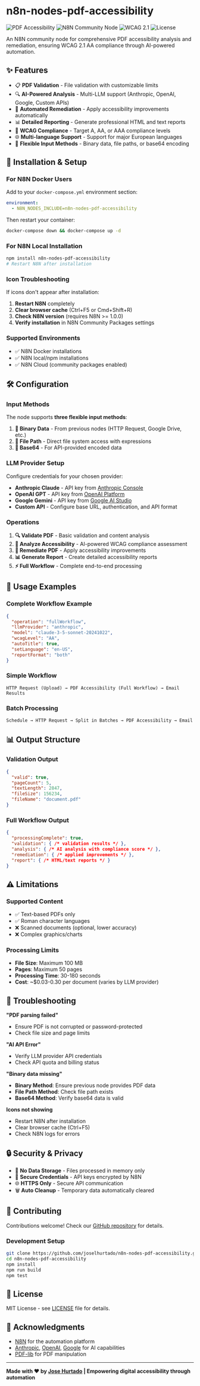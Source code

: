 # n8n-nodes-pdf-accessibility

![PDF Accessibility](https://img.shields.io/badge/PDF-Accessibility-blue)
![N8N Community Node](https://img.shields.io/badge/n8n-community--node-ff6d5a)
![WCAG 2.1](https://img.shields.io/badge/WCAG-2.1%20AA-green)
![License](https://img.shields.io/badge/license-MIT-blue)

An N8N community node for comprehensive PDF accessibility analysis and remediation, ensuring WCAG 2.1 AA compliance through AI-powered automation.

## ✨ Features

- 📋 **PDF Validation** - File validation with customizable limits
- 🔍 **AI-Powered Analysis** - Multi-LLM support (Anthropic, OpenAI, Google, Custom APIs)
- 🔧 **Automated Remediation** - Apply accessibility improvements automatically
- 📊 **Detailed Reporting** - Generate professional HTML and text reports
- 🎯 **WCAG Compliance** - Target A, AA, or AAA compliance levels
- 🌐 **Multi-language Support** - Support for major European languages
- 🔄 **Flexible Input Methods** - Binary data, file paths, or base64 encoding

## 🚀 Installation & Setup

### For N8N Docker Users
Add to your `docker-compose.yml` environment section:
```yaml
environment:
  - N8N_NODES_INCLUDE=n8n-nodes-pdf-accessibility
```

Then restart your container:
```bash
docker-compose down && docker-compose up -d
```

### For N8N Local Installation
```bash
npm install n8n-nodes-pdf-accessibility
# Restart N8N after installation
```

### Icon Troubleshooting
If icons don't appear after installation:
1. **Restart N8N** completely
2. **Clear browser cache** (Ctrl+F5 or Cmd+Shift+R)
3. **Check N8N version** (requires N8N >= 1.0.0)
4. **Verify installation** in N8N Community Packages settings

### Supported Environments
- ✅ N8N Docker installations
- ✅ N8N local/npm installations  
- ✅ N8N Cloud (community packages enabled)

## 🛠️ Configuration

### Input Methods
The node supports **three flexible input methods**:

1. **📁 Binary Data** - From previous nodes (HTTP Request, Google Drive, etc.)
2. **🔗 File Path** - Direct file system access with expressions
3. **📄 Base64** - For API-provided encoded data

### LLM Provider Setup
Configure credentials for your chosen provider:

- **Anthropic Claude** - API key from [Anthropic Console](https://console.anthropic.com/)
- **OpenAI GPT** - API key from [OpenAI Platform](https://platform.openai.com/api-keys)
- **Google Gemini** - API key from [Google AI Studio](https://makersuite.google.com/app/apikey)
- **Custom API** - Configure base URL, authentication, and API format

### Operations

1. **🔍 Validate PDF** - Basic validation and content analysis
2. **🧠 Analyze Accessibility** - AI-powered WCAG compliance assessment
3. **🔧 Remediate PDF** - Apply accessibility improvements
4. **📊 Generate Report** - Create detailed accessibility reports
5. **⚡ Full Workflow** - Complete end-to-end processing

## 📖 Usage Examples

### Complete Workflow Example
```json
{
  "operation": "fullWorkflow",
  "llmProvider": "anthropic",
  "model": "claude-3-5-sonnet-20241022",
  "wcagLevel": "AA",
  "autoTitle": true,
  "setLanguage": "en-US",
  "reportFormat": "both"
}
```

### Simple Workflow
```
HTTP Request (Upload) → PDF Accessibility (Full Workflow) → Email Results
```

### Batch Processing
```
Schedule → HTTP Request → Split in Batches → PDF Accessibility → Email
```

## 📊 Output Structure

### Validation Output
```json
{
  "valid": true,
  "pageCount": 5,
  "textLength": 2847,
  "fileSize": 156234,
  "fileName": "document.pdf"
}
```

### Full Workflow Output
```json
{
  "processingComplete": true,
  "validation": { /* validation results */ },
  "analysis": { /* AI analysis with compliance score */ },
  "remediation": { /* applied improvements */ },
  "report": { /* HTML/text reports */ }
}
```

## ⚠️ Limitations

### Supported Content
- ✅ Text-based PDFs only
- ✅ Roman character languages
- ❌ Scanned documents (optional, lower accuracy)
- ❌ Complex graphics/charts

### Processing Limits
- **File Size**: Maximum 100 MB
- **Pages**: Maximum 50 pages
- **Processing Time**: 30-180 seconds
- **Cost**: ~$0.03-0.30 per document (varies by LLM provider)

## 🚨 Troubleshooting

**"PDF parsing failed"**
- Ensure PDF is not corrupted or password-protected
- Check file size and page limits

**"AI API Error"**
- Verify LLM provider API credentials
- Check API quota and billing status

**"Binary data missing"**
- **Binary Method**: Ensure previous node provides PDF data
- **File Path Method**: Check file path exists
- **Base64 Method**: Verify base64 data is valid

**Icons not showing**
- Restart N8N after installation
- Clear browser cache (Ctrl+F5)
- Check N8N logs for errors

## 🔒 Security & Privacy

- 📁 **No Data Storage** - Files processed in memory only
- 🔐 **Secure Credentials** - API keys encrypted by N8N
- 🌐 **HTTPS Only** - Secure API communication
- 🗑️ **Auto Cleanup** - Temporary data automatically cleared

## 🤝 Contributing

Contributions welcome! Check our [GitHub repository](https://github.com/joselhurtado/n8n-nodes-pdf-accessibility) for details.

### Development Setup
```bash
git clone https://github.com/joselhurtado/n8n-nodes-pdf-accessibility.git
cd n8n-nodes-pdf-accessibility
npm install
npm run build
npm test
```

## 📝 License

MIT License - see [LICENSE](LICENSE) file for details.

## 🙏 Acknowledgments

- [N8N](https://n8n.io/) for the automation platform
- [Anthropic](https://anthropic.com/), [OpenAI](https://openai.com/), [Google](https://ai.google.dev/) for AI capabilities
- [PDF-lib](https://pdf-lib.js.org/) for PDF manipulation

---

**Made with ❤️ by [Jose Hurtado](https://github.com/josehurtado) | Empowering digital accessibility through automation**